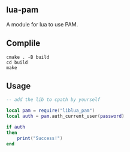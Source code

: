 ## lua-pam
A module for lua  to use PAM.

## Complile
```shell
cmake . -B build
cd build
make
```

## Usage
```lua
-- add the lib to cpath by yourself

local pam = require("liblua_pam")
local auth = pam.auth_current_user(password)

if auth
then
    print("Success!")
end
```